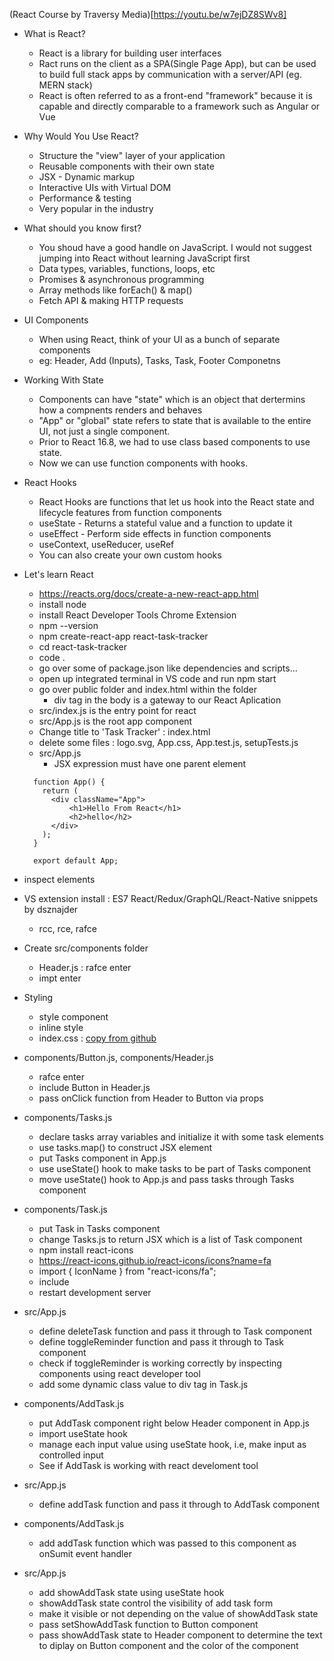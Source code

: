 (React Course by Traversy Media)[https://youtu.be/w7ejDZ8SWv8]

* What is React?
  * React is a library for building user interfaces
  * Ract runs on the client as a SPA(Single Page App), but can be used to build full stack apps by communication with a server/API (eg. MERN stack)
  * React is often referred to as a front-end "framework" because it is capable and directly comparable to a framework such as Angular or Vue

* Why Would You Use React?
  * Structure the "view" layer of your application
  * Reusable components with their own state
  * JSX - Dynamic markup
  * Interactive UIs with Virtual DOM
  * Performance & testing
  * Very popular in the industry

* What should you know first?
  * You shoud have a good handle on JavaScript. I would not suggest jumping into React without learning JavaScript first
  * Data types, variables, functions, loops, etc
  * Promises & asynchronous programming
  * Array methods like forEach() & map()
  * Fetch API & making HTTP requests

* UI Components
  * When using React, think of your UI as a bunch of separate components
  * eg: Header, Add (Inputs), Tasks, Task, Footer Componetns
  
* Working With State
  * Components can have "state" which is an object that dertermins how a compnents renders and behaves
  * "App" or "global" state refers to state that is available to the entire UI, not just a single component.
  * Prior to React 16.8, we had to use class based components to use state.
  * Now we can use function components with hooks.

* React Hooks
  * React Hooks are functions that let us hook into the React state and lifecycle features from function components
  * useState - Returns a stateful value and a function to update it
  * useEffect - Perform side effects in function components
  * useContext, useReducer, useRef 
  * You can also create your own custom hooks

* Let's learn React
  * https://reacts.org/docs/create-a-new-react-app.html
  * install node
  * install React Developer Tools Chrome Extension
  * npm --version
  * npm create-react-app react-task-tracker
  * cd react-task-tracker
  * code .
  * go over some of package.json like dependencies and scripts...
  * open up integrated terminal in VS code and run npm start
  * go over public folder and index.html within the folder
    * div tag in the body is a gateway to our React Aplication
  * src/index.js is the entry point for react
  * src/App.js is the root app component
  * Change title to 'Task Tracker' : index.html 
  * delete some files : logo.svg, App.css, App.test.js, setupTests.js
  * src/App.js
    * JSX expression must have one parent element

  ```
    function App() {
      return (
        <div className="App">
            <h1>Hello From React</h1>
            <h2>hello</h2>
        </div>
      );
    }

    export default App;
  ```

* inspect elements
* VS extension install :  ES7 React/Redux/GraphQL/React-Native snippets by dsznajder
  * rcc, rce, rafce

* Create src/components folder
  * Header.js : rafce enter
  * impt enter
* Styling
  * style component
  * inline style
  * index.css : [copy from github](https://github.com/bradtraversy/react-crash-2021/blob/master/src/index.css)

* components/Button.js, components/Header.js 
  * rafce enter
  * include Button in Header.js
  * pass onClick function from Header to Button via props

* components/Tasks.js
  * declare tasks array variables and initialize it with some task elements
  * use tasks.map() to construct JSX element
  * put Tasks component in App.js
  * use useState() hook to make tasks to be part of Tasks component
  * move useState() hook to App.js and pass tasks through Tasks component

* components/Task.js
  * put Task in Tasks component
  * change Tasks.js to return JSX which is a list of Task component
  * npm install react-icons
  * https://react-icons.github.io/react-icons/icons?name=fa
  * import { IconName } from "react-icons/fa";
  * include <FaTimes />
  * restart development server

* src/App.js
  * define deleteTask function and pass it through to Task component
  * define toggleReminder function and pass it through to Task component
  * check if toggleReminder is working correctly by inspecting components using react developer tool
  * add some dynamic class value to div tag in Task.js

* components/AddTask.js
  * put AddTask component right below Header component in App.js
  * import useState hook
  * manage each input value using useState hook, i.e, make input as controlled input
  * See if AddTask is working with react develoment tool

* src/App.js
  * define addTask function and pass it through to AddTask component 

* components/AddTask.js
  * add addTask function which was passed to this component as onSumit event handler

* src/App.js
  * add showAddTask state using useState hook
  * showAddTask state control the visibility of add task form
  * make it visible or not depending on the value of showAddTask state
  * pass setShowAddTask function to Button component
  * pass showAddTask state to Header component to determine the text to diplay on Button component and the color of the component